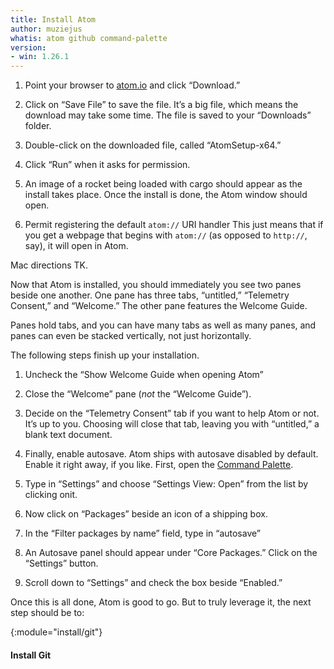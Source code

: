 ```yaml
---
title: Install Atom
author: muziejus
whatis: atom github command-palette
version:
- win: 1.26.1
---
```


<div class="pc">
<div class="win">

1. Point your browser to [atom.io](https://atom.io) and click “Download.” 

1. Click on “Save File” to save the file. It’s a big file, which means the
   download may take some time. The file is saved to your “Downloads” folder.

1. Double-click on the downloaded file, called “AtomSetup-x64.”

1. Click “Run” when it asks for permission.

1. An image of a rocket being loaded with cargo should appear as the install
   takes place. Once the install is done, the Atom window should open.

1. Permit registering the default `atom://` URI handler This just means that
   if you get a webpage that begins with `atom://` (as opposed to `http://`,
   say), it will open in Atom.

</div>
<div class="mac">

  Mac directions TK.

</div>

Now that Atom is installed, you should immediately you see two panes beside
one another. One pane has three tabs, “untitled,” “Telemetry Consent,” and
“Welcome.” The other pane features the Welcome Guide. 

Panes hold tabs, and you can have many tabs as well as many panes, and panes
can even be stacked vertically, not just horizontally.

The following steps finish up your installation.

1. Uncheck the “Show Welcome Guide when opening Atom”

1. Close the “Welcome” pane (*not* the “Welcome Guide”).

1. Decide on the “Telemetry Consent” tab if you want to help Atom or not. It’s
   up to you. Choosing will close that tab, leaving you with “untitled,” a
   blank text document. 

1. Finally, enable autosave. Atom ships with autosave disabled by default. Enable it
   right away, if you like. First, open the [Command
   Palette](/whatis/command-palette).

1. Type in “Settings” and choose “Settings View: Open” from the list by
   clicking onit.

1. Now click on “Packages” beside an icon of a shipping box.

1. In the “Filter packages by name” field, type in “autosave”

1. An Autosave panel should appear under “Core Packages.” Click on the
   “Settings” button.

1. Scroll down to “Settings” and check the box beside “Enabled.”

Once this is all done, Atom is good to go. But to truly leverage it, the next
step should be to:

{:module="install/git"}
#### Install Git

</div>
